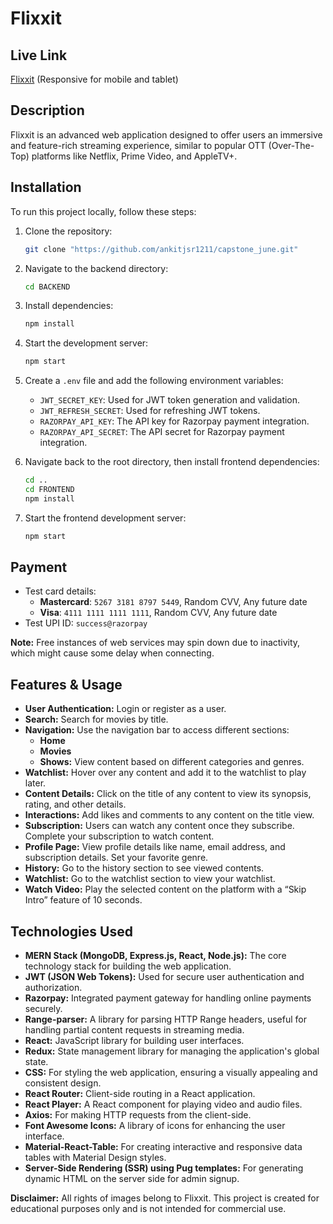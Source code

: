 # Flixxit

## Live Link

[Flixxit](https://capstone-hjpm.vercel.app/) (Responsive for mobile and tablet)

## Description

Flixxit is an advanced web application designed to offer users an immersive and feature-rich streaming experience, similar to popular OTT (Over-The-Top) platforms like Netflix, Prime Video, and AppleTV+.

## Installation

To run this project locally, follow these steps:

1. Clone the repository:

   ```bash
   git clone "https://github.com/ankitjsr1211/capstone_june.git"
   ```

2. Navigate to the backend directory:

   ```bash
   cd BACKEND
   ```

3. Install dependencies:

   ```bash
   npm install
   ```

4. Start the development server:

   ```bash
   npm start
   ```

5. Create a `.env` file and add the following environment variables:

   - `JWT_SECRET_KEY`: Used for JWT token generation and validation.
   - `JWT_REFRESH_SECRET`: Used for refreshing JWT tokens.
   - `RAZORPAY_API_KEY`: The API key for Razorpay payment integration.
   - `RAZORPAY_API_SECRET`: The API secret for Razorpay payment integration.

6. Navigate back to the root directory, then install frontend dependencies:

   ```bash
   cd ..
   cd FRONTEND
   npm install
   ```

7. Start the frontend development server:
   ```bash
   npm start
   ```

## Payment

- Test card details:
  - **Mastercard**: `5267 3181 8797 5449`, Random CVV, Any future date
  - **Visa**: `4111 1111 1111 1111`, Random CVV, Any future date
- Test UPI ID: `success@razorpay`

**Note:** Free instances of web services may spin down due to inactivity, which might cause some delay when connecting.

## Features & Usage

- **User Authentication:** Login or register as a user.
- **Search:** Search for movies by title.
- **Navigation:** Use the navigation bar to access different sections:
  - **Home**
  - **Movies**
  - **Shows:** View content based on different categories and genres.
- **Watchlist:** Hover over any content and add it to the watchlist to play later.
- **Content Details:** Click on the title of any content to view its synopsis, rating, and other details.
- **Interactions:** Add likes and comments to any content on the title view.
- **Subscription:** Users can watch any content once they subscribe. Complete your subscription to watch content.
- **Profile Page:** View profile details like name, email address, and subscription details. Set your favorite genre.
- **History:** Go to the history section to see viewed contents.
- **Watchlist:** Go to the watchlist section to view your watchlist.
- **Watch Video:** Play the selected content on the platform with a “Skip Intro” feature of 10 seconds.

## Technologies Used

- **MERN Stack (MongoDB, Express.js, React, Node.js):** The core technology stack for building the web application.
- **JWT (JSON Web Tokens):** Used for secure user authentication and authorization.
- **Razorpay:** Integrated payment gateway for handling online payments securely.
- **Range-parser:** A library for parsing HTTP Range headers, useful for handling partial content requests in streaming media.
- **React:** JavaScript library for building user interfaces.
- **Redux:** State management library for managing the application's global state.
- **CSS:** For styling the web application, ensuring a visually appealing and consistent design.
- **React Router:** Client-side routing in a React application.
- **React Player:** A React component for playing video and audio files.
- **Axios:** For making HTTP requests from the client-side.
- **Font Awesome Icons:** A library of icons for enhancing the user interface.
- **Material-React-Table:** For creating interactive and responsive data tables with Material Design styles.
- **Server-Side Rendering (SSR) using Pug templates:** For generating dynamic HTML on the server side for admin signup.

**Disclaimer:** All rights of images belong to Flixxit. This project is created for educational purposes only and is not intended for commercial use.
